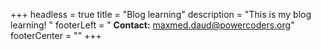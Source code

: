 +++
headless = true
title = "Blog learning"
description = "This is my blog learning! "
footerLeft =  " <bold><strong>Contact:</strong></bold> [maxmed.daud@powercoders.org](//)"
footerCenter = ""
+++

